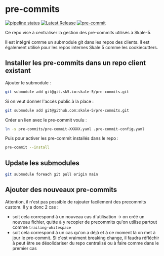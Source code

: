 # pre-commits

[![pipeline status](https://git.sk5.io/skale-5/pre-commits/badges/main/pipeline.svg?ignore_skipped=true)](https://git.sk5.io/skale-5/pre-commits/-/commits/main)
[![Latest Release](https://git.sk5.io/skale-5/pre-commits/-/badges/release.svg)](https://git.sk5.io/skale-5/pre-commits/-/releases)
[![pre-commit](https://img.shields.io/badge/pre--commit-enabled-brightgreen?logo=pre-commit)](https://github.com/pre-commit/pre-commit)

Ce repo vise à centraliser la gestion des pre-commits utilisés à Skale-5.

Il est intégré comme un submodule git dans les repos des clients.
Il est également utilisé pour les repos internes Skale 5 comme les cookiecutters.

## Installer les pre-commits dans un repo client existant

Ajouter le submodule :

```bash
git submodule add git@git.sk5.io:skale-5/pre-commits.git
```

Si on veut donner l'accès public à la place :

```bash
git submodule add git@github.com:skale-5/pre-commits.git
```

Créer un lien avec le pre-commit voulu :

```bash
ln -s pre-commits/pre-commit-XXXXX.yaml .pre-commit-config.yaml
```

Puis pour activer les pre-commit installés dans le repo :

```bash
pre-commit --install
```

## Update les submodules

```bash
git submodule foreach git pull origin main
```

## Ajouter des nouveaux pre-commits

Attention, il n'est pas possible de rajouter facilement des precommits custom.
Il y a donc 2 cas :
- soit cela correspond à un nouveau cas d'utilisation -> on créé un nouveau fichier, quitte à y recopier de precommits qu'on utilise partout comme `trailing-whitespace`
- soit cela correspond à un cas qu'on a déjà et à ce moment là on met à jour le pre-commit. Si c'est vraiment breaking change, il faudra réfléchir à peut être se désolidariser du repo centralisé ou à faire comme dans le premier cas
